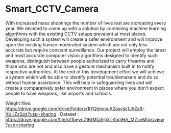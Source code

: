 # Smart_CCTV_Camera
With increased mass shootings the number of lives lost are increasing every year. We decided to come up with a solution by combining machine learning algorithms with the existing CCTV setups prevalent at most places. Developing such a system will create a safer environment and will improve upon the existing human moderated system which are not only less accurate but require constant surveillance. Our project will employ the latest and most accurate computer vision algorithms designed to identify such weapons, distinguish
between people authorized to carry firearms and those who are not and also have a gesture mechanism built in to notify respective authorities. At the end of this development effort we will achieve a system which will be able to identify potential troublemakers and do so without human assistance. This will help in safeguarding lives and will create a comparatively safer environment in places where you don’t expect people to have weapons, like airports and schools.

Weight files: https://drive.google.com/drive/folders/1lYQtmvouK2asvjic1JhZaB-Xb_iZzSoz?usp=sharing , Dataset : https://drive.google.com/file/d/1beyn71BfMfaSjIj3TKhqlHA_MZseMtxk/view?usp=sharing
